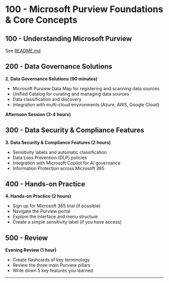 # 100 - Microsoft Purview Foundations & Core Concepts

## 100 -  Understanding Microsoft Purview

See [README.md](./100//README.md)

## 200 - Data Governance Solutions

**2. Data Governance Solutions (90 minutes)**

- Microsoft Purview Data Map for registering and scanning data sources
- Unified Catalog for curating and managing data sources
- Data classification and discovery
- Integration with multi-cloud environments (Azure, AWS, Google Cloud)

**Afternoon Session (3-4 hours)**

## 300 - Data Security & Compliance Features

**3. Data Security & Compliance Features (2 hours)**

- Sensitivity labels and automatic classification
- Data Loss Prevention (DLP) policies
- Integration with Microsoft Copilot for AI governance
- Information Protection across Microsoft 365

## 400 - Hands-on Practice

**4. Hands-on Practice (2 hours)**

- Sign up for Microsoft 365 trial (if possible)
- Navigate the Purview portal
- Explore the interface and menu structure
- Create a simple sensitivity label (if you have access)

## 500 - Review

**Evening Review (1 hour)**

- Create flashcards of key terminology
- Review the three main Purview pillars
- Write down 5 key features you learned

-----
